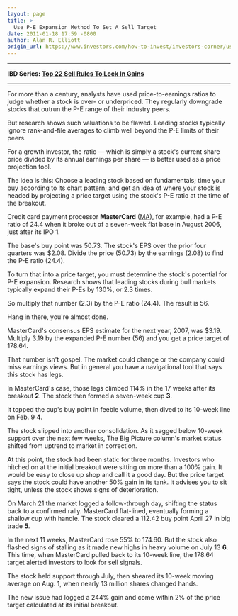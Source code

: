 ```yaml
---
layout: page
title: >-
  Use P-E Expansion Method To Set A Sell Target
date: 2011-01-18 17:59 -0800
author: Alan R. Elliott
origin_url: https://www.investors.com/how-to-invest/investors-corner/use-p-e-expansion-method-to-set-a-sell-target/
---
```




---

**IBD Series: [Top 22 Sell Rules To Lock In Gains](/NewsAndAnalysis/SpecialReport/559132/201101101401/22-Sell-Rules-To-Increase-Profits.aspx)**

---



For more than a century, analysts have used price-to-earnings ratios to judge whether a stock is over- or underpriced. They regularly downgrade stocks that outrun the P-E range of their industry peers.

But research shows such valuations to be flawed. Leading stocks typically ignore rank-and-file averages to climb well beyond the P-E limits of their peers.

For a growth investor, the ratio — which is simply a stock's current share price divided by its annual earnings per share — is better used as a price projection tool.

The idea is this: Choose a leading stock based on fundamentals; time your buy according to its chart pattern; and get an idea of where your stock is headed by projecting a price target using the stock's P-E ratio at the time of the breakout.

Credit card payment processor **MasterCard** ([MA](https://research.investors.com/quote.aspx?symbol=MA)), for example, had a P-E ratio of 24.4 when it broke out of a seven-week flat base in August 2006, just after its IPO **1**.

The base's buy point was 50.73. The stock's EPS over the prior four quarters was \$2.08. Divide the price (50.73) by the earnings (2.08) to find the P-E ratio (24.4).

To turn that into a price target, you must determine the stock's potential for P-E expansion. Research shows that leading stocks during bull markets typically expand their P-Es by 130%, or 2.3 times.

So multiply that number (2.3) by the P-E ratio (24.4). The result is 56.

Hang in there, you're almost done.

MasterCard's consensus EPS estimate for the next year, 2007, was \$3.19. Multiply 3.19 by the expanded P-E number (56) and you get a price target of 178.64.

That number isn't gospel. The market could change or the company could miss earnings views. But in general you have a navigational tool that says this stock has legs.

In MasterCard's case, those legs climbed 114% in the 17 weeks after its breakout **2**. The stock then formed a seven-week cup **3**.

It topped the cup's buy point in feeble volume, then dived to its 10-week line on Feb. 9 **4**.

The stock slipped into another consolidation. As it sagged below 10-week support over the next few weeks, The Big Picture column's market status shifted from uptrend to market in correction.

At this point, the stock had been static for three months. Investors who hitched on at the initial breakout were sitting on more than a 100% gain. It would be easy to close up shop and call it a good day. But the price target says the stock could have another 50% gain in its tank. It advises you to sit tight, unless the stock shows signs of deterioration.

On March 21 the market logged a follow-through day, shifting the status back to a confirmed rally. MasterCard flat-lined, eventually forming a shallow cup with handle. The stock cleared a 112.42 buy point April 27 in big trade **5**.

In the next 11 weeks, MasterCard rose 55% to 174.60. But the stock also flashed signs of stalling as it made new highs in heavy volume on July 13 **6**. This time, when MasterCard pulled back to its 10-week line, the 178.64 target alerted investors to look for sell signals.

The stock held support through July, then sheared its 10-week moving average on Aug. 1, when nearly 13 million shares changed hands.

The new issue had logged a 244% gain and come within 2% of the price target calculated at its initial breakout.
